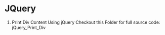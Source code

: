 # JQuery
1. Print Div Content Using jQuery
     Checkout this Folder for full source code: jQuery_Print_Div
